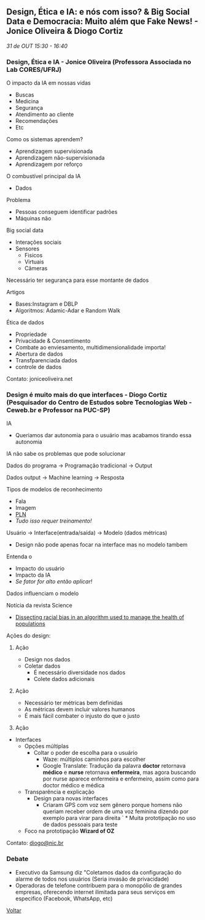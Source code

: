 
## Design, Ética e IA: e nós com isso? & Big Social Data e Democracia: Muito além que Fake News! - Jonice Oliveira & Diogo Cortiz
_31 de OUT 15:30 - 16:40_

### Design, Ética e IA - Jonice Oliveira (Professora Associada no Lab CORES/UFRJ)

O impacto da IA em nossas vidas
* Buscas
* Medicina
* Segurança
* Atendimento ao cliente
* Recomendações
* Etc

Como os sistemas aprendem?
* Aprendizagem supervisionada
* Aprendizagem não-supervisionada
* Aprendizagem por reforço

O combustível principal da IA
* Dados

Problema
* Pessoas conseguem identificar padrões
* Máquinas não

Big social data
* Interações sociais
* Sensores
    * Fisicos
    * Virtuais
    * Câmeras

Necessário ter segurança para esse montante de dados

Artigos
* Bases:Instagram e DBLP
* Algoritmos: Adamic-Adar e Random Walk


Ética de dados
* Propriedade
* Privacidade & Consentimento
* Combate ao enviesamento, multidimensionalidade importa!
* Abertura de dados
* Transfparenciada dados
* controle de dados

Contato: joniceoliveira.net


### Design é muito mais do que interfaces - Diogo Cortiz (Pesquisador do Centro de Estudos sobre Tecnologias Web - Ceweb.br e Professor na PUC-SP)

IA
* Queriamos dar autonomia para o usuário mas acabamos tirando essa autonomia

IA não sabe os problemas que pode solucionar

Dados do programa -> Programação tradicional -> Output

Dados output -> Machine learning -> Resposta

Tipos de modelos de reconhecimento
* Fala
* Imagem
* [PLN](https://pt.wikipedia.org/wiki/Processamento_de_linguagem_natural)
* *Tudo isso requer treinamento!*

Usuário -> Interface(entrada/saída) -> Modelo (dados métricas)
* Design não pode apenas focar na interface mas no modelo tambem

Entenda o 
* Impacto do usuário
* Impacto da IA
* *Se fator for alto então aplicar!*

Dados influenciam o modelo

Notícia da revista Science
* [Dissecting racial bias in an algorithm used to manage the health of populations](https://science.sciencemag.org/content/366/6464/447)

Ações do design:
1. Ação
    * Design nos dados
    * Coletar dados
        * É necessário diversidade nos dados
        * Colete dados adicionais
2. Ação
    * Necessário ter métricas bem definidas
    * As métricas devem incluir valores humanos
    * É mais fácil combater o injusto do que o justo


3. Ação
* Interfaces
    * Opções múltiplas
        * Coltar o poder de escolha para o usuário
            * Waze: múltiplos caminhos para escolher
            * Google Translate: Tradução da palavra **doctor** retornava **médico** e **nurse** retornava **enfermeira**, mas agora buscando por nurse aparece enfermeira e enfermeiro, assim como para doctor médico e médica
    * Transparência e explicação
        * Design para novas interfaces
            * Criaram GPS com voz sem gênero porque homens não queriam receber ordem de uma voz feminina dizendo por exemplo para virar para direita
`   * Muita prototipação no uso de dados pessoais para teste 
    * Foco na prototipação **Wizard of OZ**

Contato: diogo@nic.br


### Debate 

* Executivo da Samsung diz "Coletamos dados da configuração do alarme de todos nos usuários (Seria invasão de privacidade)
* Operadoras de telefone contribuem para o monopólio de grandes empresas, oferecendo internet ilimitada para seus serviços em especifico (Facebook, WhatsApp, etc)


[Voltar](/webbr2019)